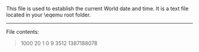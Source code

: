 This file is used to establish the current World date and time. It is a text file located in your \eqemu root folder.

***

File contents:
> 1000
> 20
> 1
> 0
> 9
> 3512
> 1387188078